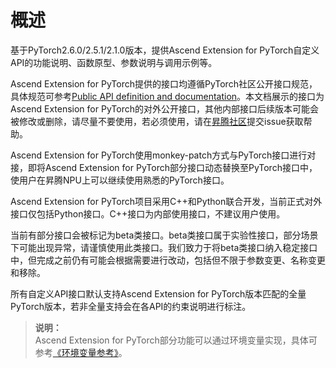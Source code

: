 # 概述

基于PyTorch2.6.0/2.5.1/2.1.0版本，提供Ascend Extension for PyTorch自定义API的功能说明、函数原型、参数说明与调用示例等。

Ascend Extension for PyTorch提供的接口均遵循PyTorch社区公开接口规范，具体规范可参考[Public API definition and documentation](https://github.com/pytorch/pytorch/wiki/Public-API-definition-and-documentation)。本文档展示的接口为Ascend Extension for PyTorch的对外公开接口，其他内部接口后续版本可能会被修改或删除，请尽量不要使用，若必须使用，请在[昇腾社区](https://gitee.com/ascend/pytorch/issues)提交issue获取帮助。

Ascend Extension for PyTorch使用monkey-patch方式与PyTorch接口进行对接，即将Ascend Extension for PyTorch部分接口动态替换至PyTorch接口中，使用户在昇腾NPU上可以继续使用熟悉的PyTorch接口。

Ascend Extension for PyTorch项目采用C++和Python联合开发，当前正式对外接口仅包括Python接口。C++接口为内部使用接口，不建议用户使用。

当前有部分接口会被标记为beta类接口。beta类接口属于实验性接口，部分场景下可能出现异常，请谨慎使用此类接口。我们致力于将beta类接口纳入稳定接口中，但完成之前仍有可能会根据需要进行改动，包括但不限于参数变更、名称变更和移除。

所有自定义API接口默认支持Ascend Extension for PyTorch版本匹配的全量PyTorch版本，若非全量支持会在各API的约束说明进行标注。

>**说明：**<br>
Ascend Extension for PyTorch部分功能可以通过环境变量实现，具体可参考[《环境变量参考》](https://www.hiascend.com/document/detail/zh/Pytorch/700/comref/Envvariables/Envir_001.html)。
